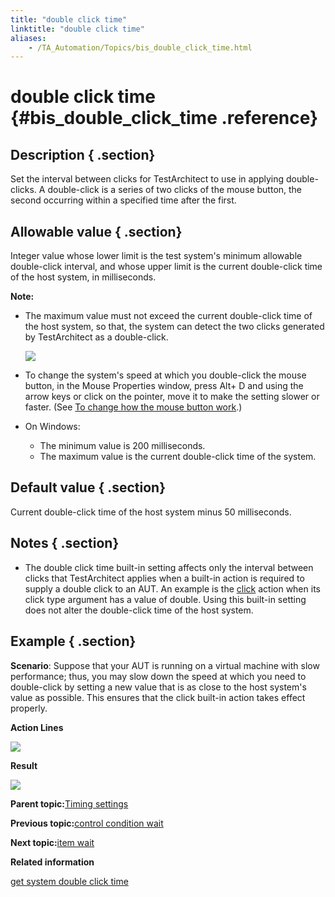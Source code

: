 ```yaml
--- 
title: "double click time"
linktitle: "double click time"
aliases: 
    - /TA_Automation/Topics/bis_double_click_time.html
---
```

# double click time {#bis_double_click_time .reference}

## Description { .section}

Set the interval between clicks for TestArchitect to use in applying double-clicks. A double-click is a series of two clicks of the mouse button, the second occurring within a specified time after the first.

## Allowable value { .section}

Integer value whose lower limit is the test system's minimum allowable double-click interval, and whose upper limit is the current double-click time of the host system, in milliseconds.

**Note:**

-   The maximum value must not exceed the current double-click time of the host system, so that, the system can detect the two clicks generated by TestArchitect as a double-click.

    ![](../Images/bis_double_click_time_aut.png)

-   To change the system's speed at which you double-click the mouse button, in the Mouse Properties window, press Alt+ D and using the arrow keys or click on the pointer, move it to make the setting slower or faster. \(See [To change how the mouse button work](http://windows.microsoft.com/en-us/windows/change-mouse-settings#1TC=windows-7).\)

-   On Windows:
    -   The minimum value is 200 milliseconds.
    -   The maximum value is the current double-click time of the system.

## Default value { .section}

Current double-click time of the host system minus 50 milliseconds.

## Notes { .section}

-   The double click time built-in setting affects only the interval between clicks that TestArchitect applies when a built-in action is required to supply a double click to an AUT. An example is the [click](bia_click.html) action when its click type argument has a value of double. Using this built-in setting does not alter the double-click time of the host system.

## Example { .section}

**Scenario**: Suppose that your AUT is running on a virtual machine with slow performance; thus, you may slow down the speed at which you need to double-click by setting a new value that is as close to the host system's value as possible. This ensures that the click built-in action takes effect properly.

**Action Lines**

![](../Images/bis_double_click_time_pgm.png)

**Result**

![](../Images/bis_double_click_time_res.png)

**Parent topic:**[Timing settings](../../TA_Automation/Topics/bis_timing.html)

**Previous topic:**[control condition wait](../../TA_Automation/Topics/bis_control_condition_wait.html)

**Next topic:**[item wait](../../TA_Automation/Topics/bis_item_wait.html)

**Related information**  


[get system double click time](../../TA_Automation/Topics/bia_get_system_double_click_time.html)

